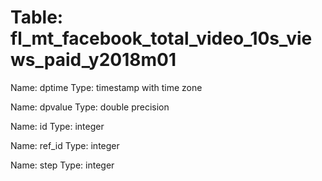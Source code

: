 Table: fl_mt_facebook_total_video_10s_views_paid_y2018m01
=========================================================

Name: dptime
Type: timestamp with time zone

Name: dpvalue
Type: double precision

Name: id
Type: integer

Name: ref_id
Type: integer

Name: step
Type: integer

